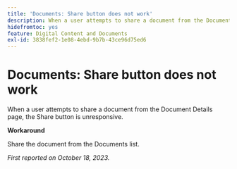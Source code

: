 ```yaml
---
title: 'Documents: Share button does not work'
description: When a user attempts to share a document from the Document Details page, the Share button is unresponsive.
hidefromtoc: yes
feature: Digital Content and Documents
exl-id: 3838fef2-1e08-4ebd-9b7b-43ce96d75ed6
---
```

# Documents: Share button does not work

When a user attempts to share a document from the Document Details page, the Share button is unresponsive.

**Workaround**

Share the document from the Documents list.

_First reported on October 18, 2023._

